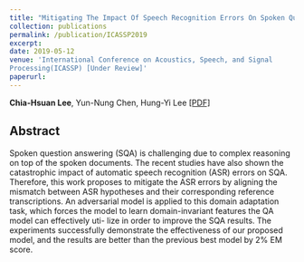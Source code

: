 ```yaml
---
title: "Mitigating The Impact Of Speech Recognition Errors On Spoken Question Answering By Adversarial Domain Adaptation"
collection: publications
permalink: /publication/ICASSP2019
excerpt: 
date: 2019-05-12
venue: 'International Conference on Acoustics, Speech, and Signal
Processing(ICASSP) [Under Review]'
paperurl: 
---
```

**Chia-Hsuan Lee**, Yun-Nung Chen, Hung-Yi Lee [[PDF]](https://drive.google.com/file/d/1mEjqpDQ8JBUkOB07YOOzDOEEeFnAYFaI/view?usp=sharing) 


## Abstract
Spoken question answering (SQA) is challenging due to complex reasoning on top of the spoken documents. The recent studies have also shown the catastrophic impact of automatic speech recognition (ASR) errors on SQA. Therefore, this work proposes to mitigate the ASR errors by aligning the mismatch between ASR hypotheses and their corresponding reference transcriptions. An adversarial model is applied to this domain adaptation task, which forces the model to learn domain-invariant features the QA model can effectively uti- lize in order to improve the SQA results. The experiments successfully demonstrate the effectiveness of our proposed model, and the results are better than the previous best model by 2% EM score.
